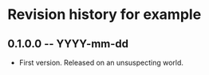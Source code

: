 # Revision history for example

## 0.1.0.0  -- YYYY-mm-dd

* First version. Released on an unsuspecting world.

